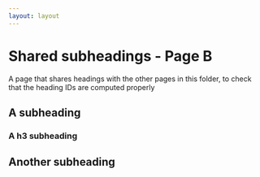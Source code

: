 ```yaml
---
layout: layout
---
```


# Shared subheadings - Page B

A page that shares headings with the other pages in this folder,
to check that the heading IDs are computed properly

## A subheading

### A h3 subheading

## Another subheading
